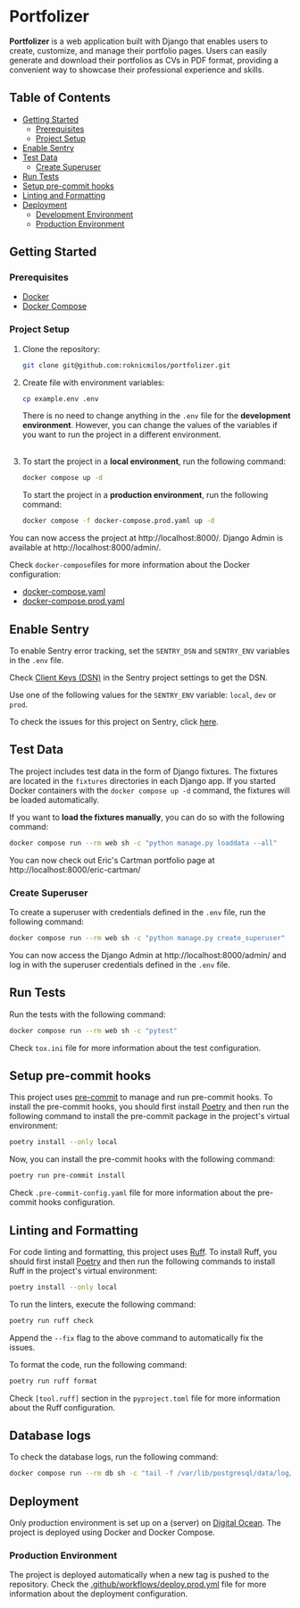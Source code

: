 # Portfolizer

**Portfolizer** is a web application built with Django that enables users to
create, customize, and manage their portfolio pages. Users can easily generate
and download their portfolios as CVs in PDF format, providing a convenient way
to showcase their professional experience and skills.

## Table of Contents

- [Getting Started](#getting-started)
    - [Prerequisites](#prerequisites)
    - [Project Setup](#project-setup)
- [Enable Sentry](#enable-sentry)
- [Test Data](#test-data)
    - [Create Superuser](#create-superuser)
- [Run Tests](#run-tests)
- [Setup pre-commit hooks](#setup-pre-commit-hooks)
- [Linting and Formatting](#linting-and-formatting)
- [Deployment](#deployment)
    - [Development Environment](#development-environment)
    - [Production Environment](#production-environment)

## Getting Started

### Prerequisites

- [Docker](https://docs.docker.com/get-docker/)
- [Docker Compose](https://docs.docker.com/compose/install/)

### Project Setup

1. Clone the repository:
    ```bash
    git clone git@github.com:roknicmilos/portfolizer.git
    ```

2. Create file with environment variables:
    ```bash
    cp example.env .env
    ```
   There is no need to change anything in the `.env` file for the **development
   environment**. However, you can change the values of the variables if you
   want to run the project in a different environment.
   <br/><br/>

3. To start the project in a **local environment**, run the following command:
    ```bash
    docker compose up -d
    ```
   To start the project in a **production environment**, run the following
   command:
    ```bash
    docker compose -f docker-compose.prod.yaml up -d
    ```

You can now access the project at http://localhost:8000/. Django Admin is
available at http://localhost:8000/admin/.

Check `docker-compose`files for more information about the Docker configuration:

- [docker-compose.yaml](docker-compose.yaml)
- [docker-compose.prod.yaml](docker-compose.prod.yaml)

## Enable Sentry

To enable Sentry error tracking, set the `SENTRY_DSN` and `SENTRY_ENV` variables
in the `.env` file.

Check
[Client Keys (DSN)](https://portfolizer.sentry.io/settings/projects/portfolizer/keys/)
in the Sentry project settings to get the DSN.

Use one of the following values for the `SENTRY_ENV` variable: `local`, `dev` or
`prod`.

To check the issues for this project on Sentry, click
[here](https://portfolizer.sentry.io/issues/?project=4508003751821312&referrer=sidebar&statsPeriod=14d).

## Test Data

The project includes test data in the form of Django fixtures. The fixtures are
located in the `fixtures` directories in each Django app. If you started Docker
containers with the `docker compose up -d` command, the fixtures will be loaded
automatically.

If you want to **load the fixtures manually**, you can do so with the following
command:

```bash
docker compose run --rm web sh -c "python manage.py loaddata --all"
```

You can now check out Eric's Cartman portfolio page at
http://localhost:8000/eric-cartman/

### Create Superuser

To create a superuser with credentials defined in the `.env` file, run the
following command:

```bash
docker compose run --rm web sh -c "python manage.py create_superuser"
```

You can now access the Django Admin at http://localhost:8000/admin/ and log in
with the superuser credentials defined in the `.env` file.

## Run Tests

Run the tests with the following command:

```bash
docker compose run --rm web sh -c "pytest"
```

Check `tox.ini` file for more information about the test configuration.

## Setup pre-commit hooks

This project uses [pre-commit](https://pre-commit.com/) to manage and run
pre-commit hooks. To install the pre-commit hooks, you should first install
[Poetry](https://python-poetry.org/) and then run the following command to
install the pre-commit package in the project's virtual environment:

```bash
poetry install --only local
```

Now, you can install the pre-commit hooks with the following command:

```bash
poetry run pre-commit install
```

Check `.pre-commit-config.yaml` file for more information about the pre-commit
hooks configuration.

## Linting and Formatting

For code linting and formatting, this project uses
[Ruff](https://docs.astral.sh/ruff/). To install Ruff, you should first install
[Poetry](https://python-poetry.org/) and then run the following commands to
install Ruff in the project's virtual environment:

```bash
poetry install --only local
```

To run the linters, execute the following command:

```bash
poetry run ruff check
```

Append the `--fix` flag to the above command to automatically fix the issues.

To format the code, run the following command:

```bash
poetry run ruff format
```

Check `[tool.ruff]` section in the `pyproject.toml` file for more information
about the Ruff configuration.

## Database logs

To check the database logs, run the following command:

```bash
docker compose run --rm db sh -c "tail -f /var/lib/postgresql/data/log/postgresql.log"
```

## Deployment

Only production environment is set up on a (server)
on [Digital Ocean](https://www.digitalocean.com/). The project is deployed using
Docker and Docker Compose.

### Production Environment

The project is deployed automatically when a new tag is pushed to the
repository. Check the
[.github/workflows/deploy.prod.yml](.github/workflows/deploy.prod.yml)
file for more information about the deployment configuration.
